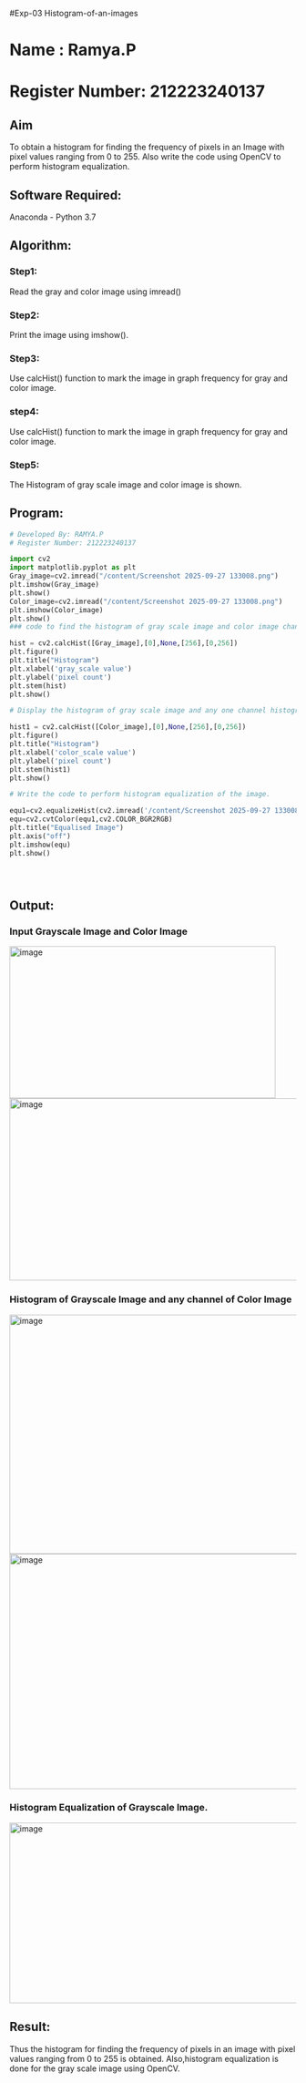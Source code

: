 #Exp-03  Histogram-of-an-images

# Name : Ramya.P
# Register Number: 212223240137

## Aim
To obtain a histogram for finding the frequency of pixels in an Image with pixel values ranging from 0 to 255. Also write the code using OpenCV to perform histogram equalization.

## Software Required:
Anaconda - Python 3.7

## Algorithm:
### Step1:
Read the gray and color image using imread()

### Step2:
Print the image using imshow().



### Step3:
Use calcHist() function to mark the image in graph frequency for gray and color image.

### step4:
Use calcHist() function to mark the image in graph frequency for gray and color image.

### Step5:
The Histogram of gray scale image and color image is shown.


## Program:
```python
# Developed By: RAMYA.P
# Register Number: 212223240137

import cv2
import matplotlib.pyplot as plt 
Gray_image=cv2.imread("/content/Screenshot 2025-09-27 133008.png")
plt.imshow(Gray_image)
plt.show()
Color_image=cv2.imread("/content/Screenshot 2025-09-27 133008.png")
plt.imshow(Color_image)
plt.show()
### code to find the histogram of gray scale image and color image channels.

hist = cv2.calcHist([Gray_image],[0],None,[256],[0,256])
plt.figure()
plt.title("Histogram")
plt.xlabel('gray_scale value')
plt.ylabel('pixel count')
plt.stem(hist)
plt.show()

# Display the histogram of gray scale image and any one channel histogram from color image

hist1 = cv2.calcHist([Color_image],[0],None,[256],[0,256]) 
plt.figure()
plt.title("Histogram")
plt.xlabel('color_scale value') 
plt.ylabel('pixel count')
plt.stem(hist1)
plt.show()

# Write the code to perform histogram equalization of the image.

equ1=cv2.equalizeHist(cv2.imread('/content/Screenshot 2025-09-27 133008.png',0)) 
equ=cv2.cvtColor(equ1,cv2.COLOR_BGR2RGB) 
plt.title("Equalised Image")
plt.axis("off")
plt.imshow(equ) 
plt.show()





```
## Output:
### Input Grayscale Image and Color Image
<img width="467" height="267" alt="image" src="https://github.com/user-attachments/assets/b709dff6-9219-472c-8936-8e1920022af9" />

<img width="545" height="320" alt="image" src="https://github.com/user-attachments/assets/0e1454b3-213f-4f86-95a2-e00c07ebefae" />

### Histogram of Grayscale Image and any channel of Color Image
<img width="567" height="420" alt="image" src="https://github.com/user-attachments/assets/4bd21462-df77-4636-b30c-ec7faa0c71d9" />
<img width="582" height="413" alt="image" src="https://github.com/user-attachments/assets/8634f55d-074b-49c6-93e4-47803938e308" />



### Histogram Equalization of Grayscale Image.
<img width="522" height="317" alt="image" src="https://github.com/user-attachments/assets/b1aefa70-b8a9-4c87-843f-c7bfcdf0e725" />




## Result: 
Thus the histogram for finding the frequency of pixels in an image with pixel values ranging from 0 to 255 is obtained. Also,histogram equalization is done for the gray scale image using OpenCV.
